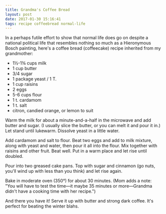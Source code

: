 ```yaml
---
title: Grandma's Coffee Bread
layout: post
date: 2017-01-30 15:16:41
tags: recipe coffeebread normal-life
---
```

In a perhaps futile effort to show that normal life does go on despite a national political life that resembles nothing so much as a Hieronymous Bosch painting, here's a coffee bread (coffeecake) recipe inherited from my grandmother:

- 1&#189;-1&#190; cups milk
- 1 cup butter
- 3/4 sugar
- 1 package yeast / 1 T.
- 1 cup raisins
- 2 eggs
- 5-6 cups flour
- 1 t. cardamom
- 1 t. salt
- citron, candied orange, or lemon to suit

Warm the milk for about a minute-and-a-half in the microwave and add butter and sugar. (I usually slice the butter, or you can melt it and pour it in.) Let stand until lukewarm. Dissolve yeast in a little water.

Add cardamom and salt to flour. Beat two eggs and add to milk mixture, along with yeast and water, then pour it all into the flour. Mix together with raisins and other fruit. Beat well. Put in a warm place and let rise until doubled.

Pour into two greased cake pans. Top with sugar and cinnamon (go nuts, you'll wind up with less than you think) and let rise again.

Bake in moderate oven (350&deg;) for about 30 minutes. (Mom adds a note: "You will have to test the time&mdash;it maybe 35 minutes or more&mdash;Grandma didn't have a cooking time with her recipe.")

And there you have it! Serve it up with butter and strong dark coffee. It's perfect for beating the winter blahs.
<!--share-->